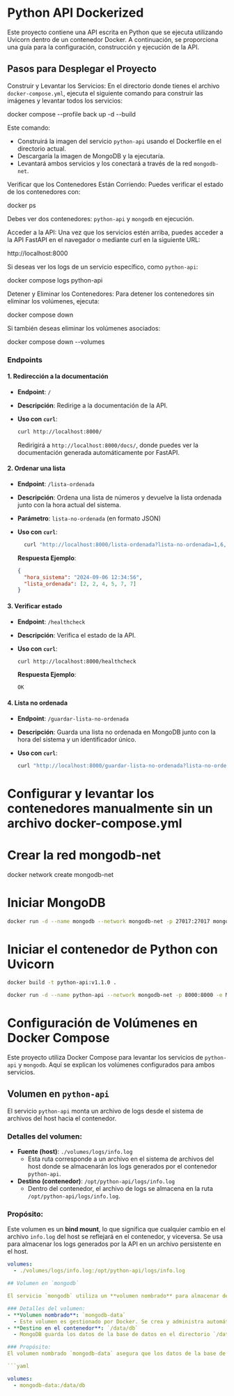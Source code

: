 # Python API Dockerized

Este proyecto contiene una API escrita en Python que se ejecuta utilizando Uvicorn
dentro de un contenedor Docker. A continuación, se proporciona una guía para la configuración,
construcción y ejecución de la API.

## Pasos para Desplegar el Proyecto

Construir y Levantar los Servicios: En el directorio donde tienes el archivo `docker-compose.yml`, ejecuta el siguiente comando para construir las imágenes y levantar todos los servicios:

docker compose --profile back up -d --build

Este comando:

- Construirá la imagen del servicio `python-api` usando el Dockerfile en el directorio actual.
- Descargaría la imagen de MongoDB y la ejecutaría.
- Levantará ambos servicios y los conectará a través de la red `mongodb-net`.

Verificar que los Contenedores Están Corriendo: Puedes verificar el estado de los contenedores con:

docker ps

Debes ver dos contenedores: `python-api` y `mongodb` en ejecución.

Acceder a la API: Una vez que los servicios estén arriba, puedes acceder a la API FastAPI en el navegador o mediante curl en la siguiente URL:

http://localhost:8000


Si deseas ver los logs de un servicio específico, como `python-api`:

docker compose logs python-api

Detener y Eliminar los Contenedores: Para detener los contenedores sin eliminar los volúmenes, ejecuta:

docker compose down

Si también deseas eliminar los volúmenes asociados:

docker compose down --volumes

### Endpoints

#### 1. Redirección a la documentación

- **Endpoint**: `/`
- **Descripción**: Redirige a la documentación de la API.
- **Uso con `curl`**:

  ```bash
  curl http://localhost:8000/
  ```

  Redirigirá a `http://localhost:8000/docs/`, donde puedes ver la documentación generada
  automáticamente por FastAPI.

#### 2. Ordenar una lista

- **Endpoint**: `/lista-ordenada`
- **Descripción**: Ordena una lista de números y devuelve la lista ordenada junto
 con la hora actual del sistema.
- **Parámetro**: `lista-no-ordenada` (en formato JSON)
- **Uso con `curl`**:

  ```bash
    curl "http://localhost:8000/lista-ordenada?lista-no-ordenada=1,6,3"
  ```

  **Respuesta Ejemplo**:

  ```json
  {
    "hora_sistema": "2024-09-06 12:34:56",
    "lista_ordenada": [2, 2, 4, 5, 7, 7]
  }
  ```

#### 3. Verificar estado

- **Endpoint**: `/healthcheck`
- **Descripción**: Verifica el estado de la API.
- **Uso con `curl`**:

  ```bash
  curl http://localhost:8000/healthcheck
  ```

  **Respuesta Ejemplo**:

  ```text
  OK
  ```

#### 4. Lista no ordenada

- **Endpoint**: `/guardar-lista-no-ordenada`
- **Descripción**: Guarda una lista no ordenada en MongoDB junto con la hora del sistema y un identificador único.
- **Uso con `curl`**:

  ```bash
  curl "http://localhost:8000/guardar-lista-no-ordenada?lista-no-ordenada=%5B5,4,7,2,7,2%5D"
  ```


# Configurar y levantar los contenedores manualmente sin un archivo docker-compose.yml

# Crear la red mongodb-net
docker network create mongodb-net

# Iniciar MongoDB
  ```bash
  docker run -d --name mongodb --network mongodb-net -p 27017:27017 mongo:latest
  ```

# Iniciar el contenedor de Python con Uvicorn

```bash
docker build -t python-api:v1.1.0 .

docker run -d --name python-api --network mongodb-net -p 8000:8000 -e MONGODB_HOST=mongodb -e MONGODB_PORT=27017 python-api:v1.1.0
```


# Configuración de Volúmenes en Docker Compose

Este proyecto utiliza Docker Compose para levantar los servicios de `python-api` y `mongodb`. Aquí se explican los volúmenes configurados para ambos servicios.

## Volumen en `python-api`

El servicio `python-api` monta un archivo de logs desde el sistema de archivos del host hacia el contenedor.

### Detalles del volumen:
- **Fuente (host)**: `./volumes/logs/info.log`
  - Esta ruta corresponde a un archivo en el sistema de archivos del host donde se almacenarán los logs generados por el contenedor `python-api`.
- **Destino (contenedor)**: `/opt/python-api/logs/info.log`
  - Dentro del contenedor, el archivo de logs se almacena en la ruta `/opt/python-api/logs/info.log`.

### Propósito:
Este volumen es un **bind mount**, lo que significa que cualquier cambio en el archivo `info.log` del host se reflejará en el contenedor, y viceversa. Se usa para almacenar los logs generados por la API en un archivo persistente en el host.

```yaml
volumes:
  - ./volumes/logs/info.log:/opt/python-api/logs/info.log

## Volumen en `mongodb`

El servicio `mongodb` utiliza un **volumen nombrado** para almacenar de forma persistente los datos de la base de datos, incluso si el contenedor se detiene o elimina.

### Detalles del volumen:
- **Volumen nombrado**: `mongodb-data`
  - Este volumen es gestionado por Docker. Se crea y administra automáticamente por Docker en el host. Al ser un volumen nombrado, Docker determina la ubicación donde se guardan los datos.
- **Destino en el contenedor**: `/data/db`
  - MongoDB guarda los datos de la base de datos en el directorio `/data/db` dentro del contenedor. Esta es la ruta por defecto para MongoDB.

### Propósito:
El volumen nombrado `mongodb-data` asegura que los datos de la base de datos de MongoDB se almacenen de manera persistente fuera del ciclo de vida del contenedor. Esto significa que los datos no se perderán si el contenedor se detiene o elimina, ya que permanecen almacenados en el volumen del host.

```yaml

volumes:
  - mongodb-data:/data/db
  